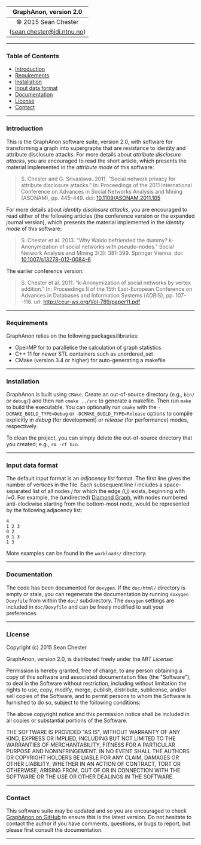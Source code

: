 
|     GraphAnon, version 2.0       |
|:--------------------------------:|
|       © 2015 Sean Chester        |
|   (sean.chester@idi.ntnu.no)     |

------------------------------------


### Table of Contents 

  * [Introduction](#introduction)
  * [Requirements](#requirements)
  * [Installation](#installation)
  * [Input data format](#data-format)
  * [Documentation](#documentation)
  * [License](#license)
  * [Contact](#contact)
  

------------------------------------
### Introduction
<a name="introduction" ></a>

This is the GraphAnon software suite, version 2.0, with software for 
transforming a graph into supergraphs that are 
resistance to identity and attribute disclosure attacks. 
For more details about _attribute disclosure attacks_, you are
encouraged to read the short article, which presents the material 
implemented in the _attribute mode_ of this software:

> S. Chester and G. Srivastava. 2011. "Social network privacy for
>   attribute disclosure attacks." In: Proceedings of the 2011
>   International Conference on Advances in Social Networks Analysis
>   and Mining (ASONAM), pp. 445-449. 
>		doi: [10.1109/ASONAM.2011.105](https://dx.doi.org/10.1109/ASONAM.2011.105)

For more details about _identity disclosure attacks_, you are 
encouraged to read either of the following articles (the 
conference version or the expanded journal version), which presents 
the material implemented in the _identity mode_ of this software:

> S. Chester et al. 2013. "Why Waldo befriended the dummy? 
>   k-Anonymization of social networks with pseudo-nodes." 
>   Social Network Analysis and Mining 3(3): 381-399. Springer Vienna. 
>   doi: [10.1007/s13278-012-0084-6](https://dx.doi.org/10.1007/s13278-012-0084-6)

The earlier conference version:

> S. Chester et al. 2011. "k-Anonymization of social networks 
>   by vertex addition." In: Proceedings II of the 15th 
>   East-European Conference on Advances in Databases and 
>		Information Systems (ADBIS), pp. 107--116.
>   url: http://ceur-ws.org/Vol-789/paper11.pdf


------------------------------------
### Requirements
<a name="requirements" ></a>

GraphAnon relies on the following packages/libraries:

 * OpenMP for to parallelise the calculation of graph statistics
 * C++ 11 for newer STL containers such as unordered_set
 * CMake (version 3.4 or higher) for auto-generating a makefile


------------------------------------
### Installation
<a name="installation" ></a>

GraphAnon is built using `CMake`. Create an out-of-source directory 
(e.g., `bin/` or `debug/`) and then run `cmake ../src` to generate a makefile. 
Then run `make` to build the executable. You can optionally run `cmake` 
with the `-DCMAKE_BUILD_TYPE=Debug` or `-DCMAKE_BUILD_TYPE=Release` options to 
compile explicitly in _debug_ (for development) or _release_ (for performance) 
modes, respectively.

To clean the project, you can simply delete the out-of-source directory that 
you created; e.g., `rm -rf bin`.


------------------------------------
### Input data format
<a name="data-format" ></a>

The default input format is an _adjacency list_ format. 
The first line gives the number of vertices in the file.
Each subsequent line _i_ includes a space-separated list of all nodes _j_ for which the edge _(i,j)_ exists, 
beginning with _i=0_.
For example, the (undirected) [Diamond Graph](https://en.wikipedia.org/wiki/Diamond_graph), with nodes numbered 
anti-clockwise starting from the bottom-most node, would be represented by the following adjacency list:

```
4
1 2 3
0 2
0 1 3
1 3
```

More examples can be found in the `workloads/` directory.



------------------------------------
### Documentation
<a name="documentation" ></a>

The code has been documented for `doxygen`. If the `doc/html/` 
directory is empty or stale, you can regenerate the documentation 
by running `doxygen Doxyfile` from within the `doc/` subdirectory.
The `doxygen` settings are included in `doc/Doxyfile` and can be 
freely modified to suit your preferences.


------------------------------------
### License
<a name="license" ></a>

Copyright (c) 2015 Sean Chester

GraphAnon, version 2.0, is distributed freely under the *MIT License*:

Permission is hereby granted, free of charge, to any person obtaining a copy
of this software and associated documentation files (the "Software"), to deal
in the Software without restriction, including without limitation the rights
to use, copy, modify, merge, publish, distribute, sublicense, and/or sell
copies of the Software, and to permit persons to whom the Software is
furnished to do so, subject to the following conditions:

The above copyright notice and this permission notice shall be included in all
copies or substantial portions of the Software.

THE SOFTWARE IS PROVIDED "AS IS", WITHOUT WARRANTY OF ANY KIND, EXPRESS OR
IMPLIED, INCLUDING BUT NOT LIMITED TO THE WARRANTIES OF MERCHANTABILITY,
FITNESS FOR A PARTICULAR PURPOSE AND NONINFRINGEMENT. IN NO EVENT SHALL THE
AUTHORS OR COPYRIGHT HOLDERS BE LIABLE FOR ANY CLAIM, DAMAGES OR OTHER
LIABILITY, WHETHER IN AN ACTION OF CONTRACT, TORT OR OTHERWISE, ARISING FROM,
OUT OF OR IN CONNECTION WITH THE SOFTWARE OR THE USE OR OTHER DEALINGS IN THE
SOFTWARE.


------------------------------------
### Contact
<a name="contact"></a>

This software suite may be updated and so you are encouraged to check  
[GraphAnon on GitHub](https://github.com/sean-chester/graphAnon) to ensure 
this is the latest version. Do not hesitate to contact the author 
if you have comments, questions, or bugs to report, but please first 
consult the documentation.

------------------------------------
